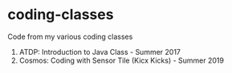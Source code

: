# coding-classes
Code from my various coding classes

1. ATDP: Introduction to Java Class - Summer 2017
2. Cosmos: Coding with Sensor Tile (Kicx Kicks) - Summer 2019 

